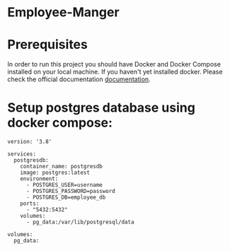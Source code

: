 # Employee-Manger

# Prerequisites

In order to run this project you should have Docker and Docker Compose installed on your local machine. If you haven't yet installed docker. Please check the official documentation [documentation](https://www.docker.com/).

# Setup postgres database using docker compose:
```
version: '3.8'

services:
  postgresdb:
    container_name: postgresdb
    image: postgres:latest
    environment:
      - POSTGRES_USER=username
      - POSTGRES_PASSWORD=password
      - POSTGRES_DB=employee_db
    ports:
      - "5432:5432"
    volumes:
      - pg_data:/var/lib/postgresql/data

volumes:
  pg_data:
```

